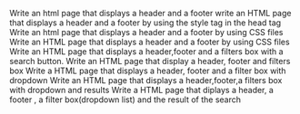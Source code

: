 Write an html page that displays a header and a footer
write an HTML page that displays a header and a footer by using the style tag in the head tag
Write an html page that displays a header and a footer by using CSS files
Write an HTML page that displays a header and a footer by using CSS files
Write an HTML page that displays a header,footer and a filters box with a search button.
Write an HTML page that display a header, footer and filters box
Write a HTML page that displays a header, footer and a filter box with dropdown
Write an HTML page that displays a header,footer,a filters box with dropdown and results
Write a HTML page that diplays a header, a footer , a filter box(dropdown list) and the result of the search
